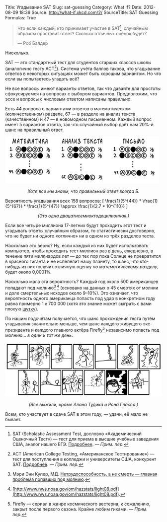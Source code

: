 Title: Угадывание SAT
Slug: sat-guessing
Category: What If?
Date: 2012-08-09 18:39
Source: http://what-if.xkcd.com/2/
SourceTitle: SAT Guessing
Formulas: True

> Что если каждый, кто принимает участие в SAT[^1], случайным образом проставит ответ? Сколько отличных оценок будет?
> 
> — Роб Балдер

Нисколько.

SAT — это стандартный тест для студентов старших классов школы (аналогично тесту ACT[^2]). Система учёта баллов такова, что угадывание ответов в некоторых ситуациях может быть хорошим вариантом. Но что если вы попытаетесь угадать всё?

Не все вопросы имеют варианты ответов, так что давайте для простоты сфокусируемся на вопросах с выбором вариантов. Предположим, что эссе и вопросы с числовым ответом написаны правильно.

Есть 44 вопроса с вариантами ответов в математическом (количественном) разделе, 67 — в разделе на анализ текста (качественном) и 47 — в новомодном письменном. Каждый вопрос имеет 5 вариантов ответа, так что случайный выбор даёт нам 20%-й шанс на правильный ответ.

![](/uploads/002-sat-guessing/sat_guessing_01_ru.png "Кругляшки с вариантами ответов.")
_<center>Хотя все мы знаем, что правильный ответ всегда Б.</center>_

Вероятность угадывания всех 158 вопросов:
\[ \frac{1}{5^{44}} * \frac{1}{5^{67}} * \frac{1}{5^{47}} \approx \frac{1}{2.7 * 10^{110}} \]
_<center>(Это одна двацатисемиоктодецилионная.)</center>_

Если все четыре миллиона 17-летних будут проходить этот тест и угадывать ответы случайным образом, то статистически достоверно, что не будет ни одного «отлично» ни в одном из трёх разделов теста.

Насколько это верно? Ну, если каждый из них будет использовать компьютер, чтобы проходить тест миллион раз в день, ежедневно, в течение пяти миллиардов лет — до тех пор пока Солнце не превратится в красного гиганта и не испепелит нашу планету, то шанс, что кто-нибудь из них получит отличную оценку _по математическому разделу_, будет около 0,0001%.

Насколько мала эта вероятность? Каждый год около 500 американцев попадают под молнию[^3]&thinsp;[^4] (основано на данных о 45 смертях от молнии и доле смертельных исходов около 9–10%). Это означает, что вероятность одного американца попасть под удар в конкретном году равна примерно 1 к 700 000 (хотя это знание может сыграть с вами плохую [шутку](http://xkcd.com/795/)).

По нашим подсчётам получается, что шанс прохождения теста путём угадывания значительно меньше, чем шанс каждого живущего экс-президента и каждого главного актёра Firefly[^5] независимо попасть под молнию… _в один и тот же день_.

![](/uploads/002-sat-guessing/sat_guessing_02_ru.png "Бьющие молнии.")
_<center>(Все выжили, кроме Алана Тудика и Рона Гласса.)</center>_

Всем, кто участвует в сдаче SAT в этом году, — удачи, её мало не бывает.

[^1]: SAT (Scholastic Assessment Test, дословно «Академический Оценочный Тест») — тест для приема в высшие учебные заведения США, аналог нашего ЕГЭ. [Подробнее](http://ru.wikipedia.org/wiki/SAT). — _Прим. пер._
[^2]: ACT (American College Testing, «Американское Тестирование») — тест для поступления в колледжи и университеты США, конкурент SAT. [Подробнее](http://ru.wikipedia.org/wiki/ACT). — _Прим. пер._
[^3]: Мэри Энн Купер, МД. [Нетрудоспособность, а не смерть — главная проблема попавших под молнию](http://www.uic.edu/labs/lightninginjury/Disability.pdf).
[^4]: [http://www.nws.noaa.gov/om/hazstats/light08.pdf](http://www.nws.noaa.gov/om/hazstats/light08.pdf).
[^5]: Firefly — сериал в жанре космического вестерна, к сожалению, закрыт после первого сезона. Крайне любим гиками. — _Прим. пер._
